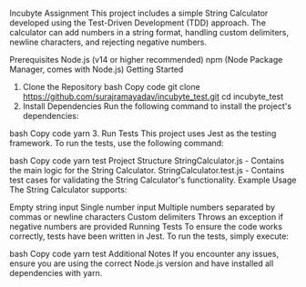 Incubyte Assignment
This project includes a simple String Calculator developed using the Test-Driven Development (TDD) approach. The calculator can add numbers in a string format, handling custom delimiters, newline characters, and rejecting negative numbers.

Prerequisites
Node.js (v14 or higher recommended)
npm (Node Package Manager, comes with Node.js)
Getting Started
1. Clone the Repository
bash
Copy code
git clone https://github.com/surajramayadav/incubyte_test.git
cd incubyte_test
2. Install Dependencies
Run the following command to install the project's dependencies:

bash
Copy code
yarn
3. Run Tests
This project uses Jest as the testing framework. To run the tests, use the following command:

bash
Copy code
yarn test
Project Structure
StringCalculator.js - Contains the main logic for the String Calculator.
StringCalculator.test.js - Contains test cases for validating the String Calculator's functionality.
Example Usage
The String Calculator supports:

Empty string input
Single number input
Multiple numbers separated by commas or newline characters
Custom delimiters
Throws an exception if negative numbers are provided
Running Tests
To ensure the code works correctly, tests have been written in Jest. To run the tests, simply execute:

bash
Copy code
yarn test
Additional Notes
If you encounter any issues, ensure you are using the correct Node.js version and have installed all dependencies with yarn.
